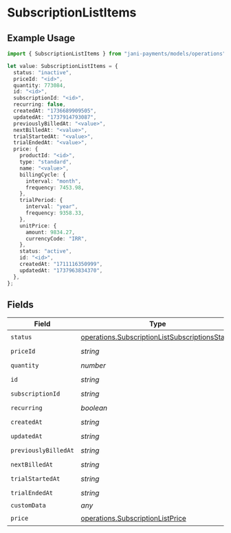 # SubscriptionListItems

## Example Usage

```typescript
import { SubscriptionListItems } from "jani-payments/models/operations";

let value: SubscriptionListItems = {
  status: "inactive",
  priceId: "<id>",
  quantity: 773084,
  id: "<id>",
  subscriptionId: "<id>",
  recurring: false,
  createdAt: "1736689909505",
  updatedAt: "1737914793087",
  previouslyBilledAt: "<value>",
  nextBilledAt: "<value>",
  trialStartedAt: "<value>",
  trialEndedAt: "<value>",
  price: {
    productId: "<id>",
    type: "standard",
    name: "<value>",
    billingCycle: {
      interval: "month",
      frequency: 7453.98,
    },
    trialPeriod: {
      interval: "year",
      frequency: 9358.33,
    },
    unitPrice: {
      amount: 9834.27,
      currencyCode: "IRR",
    },
    status: "active",
    id: "<id>",
    createdAt: "1711116350999",
    updatedAt: "1737963834370",
  },
};
```

## Fields

| Field                                                                                                            | Type                                                                                                             | Required                                                                                                         | Description                                                                                                      |
| ---------------------------------------------------------------------------------------------------------------- | ---------------------------------------------------------------------------------------------------------------- | ---------------------------------------------------------------------------------------------------------------- | ---------------------------------------------------------------------------------------------------------------- |
| `status`                                                                                                         | [operations.SubscriptionListSubscriptionsStatus](../../models/operations/subscriptionlistsubscriptionsstatus.md) | :heavy_check_mark:                                                                                               | N/A                                                                                                              |
| `priceId`                                                                                                        | *string*                                                                                                         | :heavy_check_mark:                                                                                               | N/A                                                                                                              |
| `quantity`                                                                                                       | *number*                                                                                                         | :heavy_check_mark:                                                                                               | N/A                                                                                                              |
| `id`                                                                                                             | *string*                                                                                                         | :heavy_check_mark:                                                                                               | N/A                                                                                                              |
| `subscriptionId`                                                                                                 | *string*                                                                                                         | :heavy_check_mark:                                                                                               | N/A                                                                                                              |
| `recurring`                                                                                                      | *boolean*                                                                                                        | :heavy_check_mark:                                                                                               | N/A                                                                                                              |
| `createdAt`                                                                                                      | *string*                                                                                                         | :heavy_check_mark:                                                                                               | N/A                                                                                                              |
| `updatedAt`                                                                                                      | *string*                                                                                                         | :heavy_check_mark:                                                                                               | N/A                                                                                                              |
| `previouslyBilledAt`                                                                                             | *string*                                                                                                         | :heavy_check_mark:                                                                                               | N/A                                                                                                              |
| `nextBilledAt`                                                                                                   | *string*                                                                                                         | :heavy_check_mark:                                                                                               | N/A                                                                                                              |
| `trialStartedAt`                                                                                                 | *string*                                                                                                         | :heavy_check_mark:                                                                                               | N/A                                                                                                              |
| `trialEndedAt`                                                                                                   | *string*                                                                                                         | :heavy_check_mark:                                                                                               | N/A                                                                                                              |
| `customData`                                                                                                     | *any*                                                                                                            | :heavy_minus_sign:                                                                                               | N/A                                                                                                              |
| `price`                                                                                                          | [operations.SubscriptionListPrice](../../models/operations/subscriptionlistprice.md)                             | :heavy_check_mark:                                                                                               | N/A                                                                                                              |